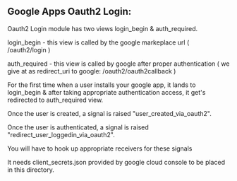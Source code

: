 Google Apps Oauth2 Login:
------------------------
 
Oauth2 Login module has two views login_begin & auth_required.

login_begin - this view is called by the google markeplace url ( /oauth2/login )

auth_required - this view is called by google after proper authentication ( we give at as redirect_uri to google: /oauth2/oauth2callback )

For the first time when a user installs your google app, it lands to login_begin & after taking appropriate authentication access, it get's redirected to auth_required view.

Once the user is created, a signal is raised "user_created_via_oauth2".

Once the user is authenticated, a signal is raised "redirect_user_loggedin_via_oauth2".

You will have to hook up appropriate receivers for these signals

It needs client_secrets.json provided by google cloud console to be placed in this directory.




